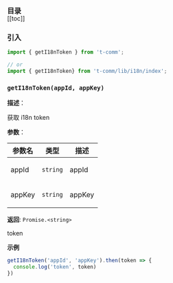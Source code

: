 <h3 style="margin-bottom: -1rem;">目录</h3>

[[toc]]

<h3>引入</h3>

```ts
import { getI18nToken } from 't-comm';

// or
import { getI18nToken} from 't-comm/lib/i18n/index';
```


### `getI18nToken(appId, appKey)` 


**描述**：<p>获取 i18n token</p>

**参数**：


| 参数名 | 类型 | 描述 |
| --- | --- | --- |
| appId | <code>string</code> | <p>appId</p> |
| appKey | <code>string</code> | <p>appKey</p> |

**返回**: <code>Promise.&lt;string&gt;</code><br>

<p>token</p>

**示例**

```ts
getI18nToken('appId', 'appKey').then(token => {
  console.log('token', token)
})
```
